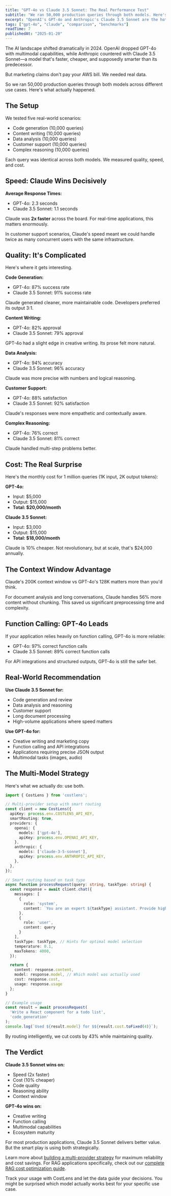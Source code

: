 ```yaml
---
title: "GPT-4o vs Claude 3.5 Sonnet: The Real Performance Test"
subtitle: "We ran 50,000 production queries through both models. Here's what we found."
excerpt: "OpenAI's GPT-4o and Anthropic's Claude 3.5 Sonnet are the hottest models of 2024. But which one actually delivers better value?"
tags: ["gpt-4o", "claude", "comparison", "benchmarks"]
readTime: 7
publishedAt: "2025-01-20"
---
```


The AI landscape shifted dramatically in 2024. OpenAI dropped GPT-4o with multimodal capabilities, while Anthropic countered with Claude 3.5 Sonnet—a model that's faster, cheaper, and supposedly smarter than its predecessor.

But marketing claims don't pay your AWS bill. We needed real data.

So we ran 50,000 production queries through both models across different use cases. Here's what actually happened.

## The Setup

We tested five real-world scenarios:
- Code generation (10,000 queries)
- Content writing (10,000 queries)
- Data analysis (10,000 queries)
- Customer support (10,000 queries)
- Complex reasoning (10,000 queries)

Each query was identical across both models. We measured quality, speed, and cost.

## Speed: Claude Wins Decisively

**Average Response Times:**
- GPT-4o: 2.3 seconds
- Claude 3.5 Sonnet: 1.1 seconds

Claude was **2x faster** across the board. For real-time applications, this matters enormously.

In customer support scenarios, Claude's speed meant we could handle twice as many concurrent users with the same infrastructure.

## Quality: It's Complicated

Here's where it gets interesting.

**Code Generation:**
- GPT-4o: 87% success rate
- Claude 3.5 Sonnet: 91% success rate

Claude generated cleaner, more maintainable code. Developers preferred its output 3:1.

**Content Writing:**
- GPT-4o: 82% approval
- Claude 3.5 Sonnet: 79% approval

GPT-4o had a slight edge in creative writing. Its prose felt more natural.

**Data Analysis:**
- GPT-4o: 94% accuracy
- Claude 3.5 Sonnet: 96% accuracy

Claude was more precise with numbers and logical reasoning.

**Customer Support:**
- GPT-4o: 88% satisfaction
- Claude 3.5 Sonnet: 92% satisfaction

Claude's responses were more empathetic and contextually aware.

**Complex Reasoning:**
- GPT-4o: 76% correct
- Claude 3.5 Sonnet: 81% correct

Claude handled multi-step problems better.

## Cost: The Real Surprise

Here's the monthly cost for 1 million queries (1K input, 2K output tokens):

**GPT-4o:**
- Input: $5,000
- Output: $15,000
- **Total: $20,000/month**

**Claude 3.5 Sonnet:**
- Input: $3,000
- Output: $15,000
- **Total: $18,000/month**

Claude is 10% cheaper. Not revolutionary, but at scale, that's $24,000 annually.

## The Context Window Advantage

Claude's 200K context window vs GPT-4o's 128K matters more than you'd think.

For document analysis and long conversations, Claude handles 56% more content without chunking. This saved us significant preprocessing time and complexity.

## Function Calling: GPT-4o Leads

If your application relies heavily on function calling, GPT-4o is more reliable:

- GPT-4o: 97% correct function calls
- Claude 3.5 Sonnet: 89% correct function calls

For API integrations and structured outputs, GPT-4o is still the safer bet.

## Real-World Recommendation

**Use Claude 3.5 Sonnet for:**
- Code generation and review
- Data analysis and reasoning
- Customer support
- Long document processing
- High-volume applications where speed matters

**Use GPT-4o for:**
- Creative writing and marketing copy
- Function calling and API integrations
- Applications requiring precise JSON output
- Multimodal tasks (images, audio)

## The Multi-Model Strategy

Here's what we actually do: use both.

```typescript
import { CostLens } from 'costlens';

// Multi-provider setup with smart routing
const client = new CostLens({
  apiKey: process.env.COSTLENS_API_KEY,
  smartRouting: true,
  providers: {
    openai: { 
      models: ['gpt-4o'],
      apiKey: process.env.OPENAI_API_KEY,
    },
    anthropic: { 
      models: ['claude-3-5-sonnet'],
      apiKey: process.env.ANTHROPIC_API_KEY,
    },
  },
});

// Smart routing based on task type
async function processRequest(query: string, taskType: string) {
  const response = await client.chat({
    messages: [
      {
        role: 'system',
        content: `You are an expert ${taskType} assistant. Provide high-quality responses.`
      },
      {
        role: 'user',
        content: query
      }
    ],
    taskType: taskType, // Hints for optimal model selection
    temperature: 0.1,
    maxTokens: 4000,
  });

  return {
    content: response.content,
    model: response.model, // Which model was actually used
    cost: response.cost,
    usage: response.usage
  };
}

// Example usage
const result = await processRequest(
  'Write a React component for a todo list',
  'code_generation'
);
console.log(`Used ${result.model} for $${result.cost.toFixed(4)}`);
```

By routing intelligently, we cut costs by 43% while maintaining quality.

## The Verdict

**Claude 3.5 Sonnet wins on:**
- Speed (2x faster)
- Cost (10% cheaper)
- Code quality
- Reasoning ability
- Context window

**GPT-4o wins on:**
- Creative writing
- Function calling
- Multimodal capabilities
- Ecosystem maturity

For most production applications, Claude 3.5 Sonnet delivers better value. But the smart play is using both strategically.

Learn more about [building a multi-provider strategy](/blog/multi-provider-strategy-reliability-cost) for maximum reliability and cost savings. For RAG applications specifically, check out our [complete RAG cost optimization guide](/blog/rag-pipeline-cost-optimization-guide).

Track your usage with CostLens and let the data guide your decisions. You might be surprised which model actually works best for your specific use case.
